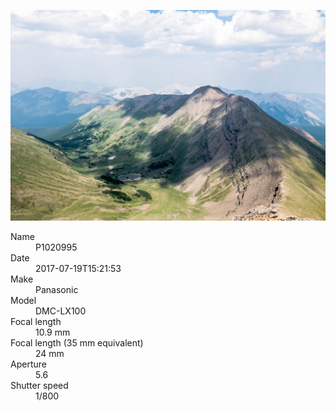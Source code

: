 [![P1020995](/photos/hd/P1020995.jpg)](/photos/full/P1020995.jpg?raw=true)

<dl>
  <dt>Name</dt>
  <dd>P1020995</dd>
  <dt>Date</dt>
  <dd>2017-07-19T15:21:53</dd>
  <dt>Make</dt>
  <dd>Panasonic</dd>
  <dt>Model</dt>
  <dd>DMC-LX100</dd>
  <dt>Focal length</dt>
  <dd>10.9 mm</dd>
  <dt>Focal length (35 mm equivalent)</dt>
  <dd>24 mm</dd>
  <dt>Aperture</dt>
  <dd>5.6</dd>
  <dt>Shutter speed</dt>
  <dd>1/800</dd>
</dl>
